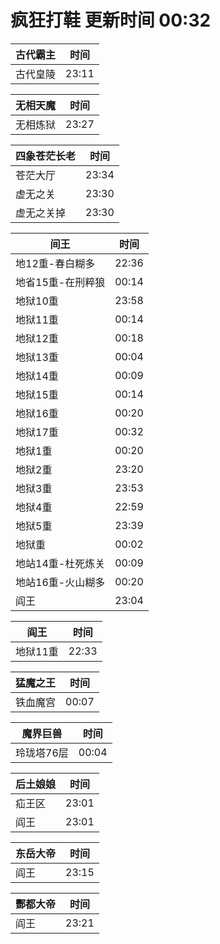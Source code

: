 # 疯狂打鞋 更新时间 00:32

| 古代霸主   | 时间    |
|--------|-------|
| 古代皇陵 | 23:11 |

| 无相天魔   | 时间    |
|--------|-------|
| 无相炼狱 | 23:27 |

| 四象苍茫长老   | 时间    |
|--------|-------|
| 苍茫大厅 | 23:34 |
| 虚无之关 | 23:30 |
| 虚无之关掉 | 23:30 |

| 间王   | 时间    |
|--------|-------|
| 地12重-春白糊多 | 22:36 |
| 地省15重-在刑粹狼 | 00:14 |
| 地狱10重 | 23:58 |
| 地狱11重 | 00:14 |
| 地狱12重 | 00:18 |
| 地狱13重 | 00:04 |
| 地狱14重 | 00:09 |
| 地狱15重 | 00:14 |
| 地狱16重 | 00:20 |
| 地狱17重 | 00:32 |
| 地狱1重 | 00:20 |
| 地狱2重 | 23:20 |
| 地狱3重 | 23:53 |
| 地狱4重 | 22:59 |
| 地狱5重 | 23:39 |
| 地狱重 | 00:02 |
| 地站14重-杜死炼关 | 00:09 |
| 地站16重-火山糊多 | 00:20 |
| 阎王 | 23:04 |

| 阎王   | 时间    |
|--------|-------|
| 地狱11重 | 22:33 |

| 猛魔之王   | 时间    |
|--------|-------|
| 铁血魔宫 | 00:07 |

| 魔界巨兽   | 时间    |
|--------|-------|
| 玲珑塔76层 | 00:04 |

| 后土娘娘   | 时间    |
|--------|-------|
| 疝王区 | 23:01 |
| 阎王 | 23:01 |

| 东岳大帝   | 时间    |
|--------|-------|
| 阎王 | 23:15 |

| 酆都大帝   | 时间    |
|--------|-------|
| 阎王 | 23:21 |